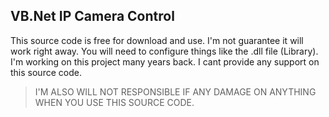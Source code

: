 ## VB.Net IP Camera Control ##

This source code is free for download and use. I'm not guarantee it will work right away. You will need to configure things like the .dll file (Library). I'm working on this project many years back. I cant provide any support on this source code. 

> I'M ALSO WILL NOT RESPONSIBLE IF ANY DAMAGE ON ANYTHING WHEN YOU USE THIS SOURCE CODE.
